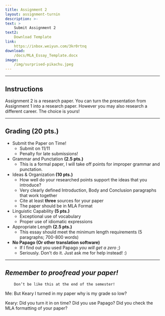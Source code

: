 ```yaml
---
title: Assignment 2
layout: assignment-turnin
description: >-
text: >
    Submit Assignment 2
text2:
    Download Template
link: 
    https://inbox.weiyun.com/3kr0rtnq
download:
    /docs/MLA_Essay_Template.docx
image: 
    /img/surprised-pikachu.jpeg
---
```

---
## Instructions
Assignment 2 is a research paper. You can turn the presentation from Assignment 1 into a research paper. However you may also research a different career. The choice is yours!

---
## Grading (20 pts.)
- Submit the Paper on Time!
    - Submit on 11/11
    - Penalty for late submissions!
- Grammar and Punctation **(2.5 pts.)**
    - This is a formal paper, I will take off points for improper grammar and punctation.
- Ideas & Organization **(10 pts.)**
    - How well do your researched points support the ideas that you introduce? 
    - Very clearly defined Introduction, Body and Conclusion paragraphs that work together
    - Cite at least **three** sources for your paper
    - The paper should be in MLA Format 
- Linguistic Capability **(5 pts.)**
    - Exceptional use of vocabulary
    - Proper use of idiomatic expressions
- Appropriate Length **(2.5 pts.)**
    - This essay should meet the minimum length requirements (5 paragraphs; 700-800 words)
- **No Papago (Or other translation software)** 
    - If I find out you used Papago *you will get a zero* ;)
    - Seriously. Don't do it. Just ask me for help instead! :)
---

## ***Remember to proofread your paper!***

        Don’t be like this at the end of the semester!

Me: But Keary I turned in my paper why is my grade so low?

Keary: Did you turn it in on time? Did you use Papago? Did you check the MLA formatting of your paper?

